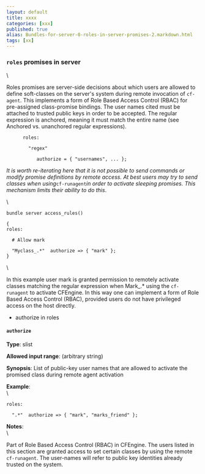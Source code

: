 ```yaml
---
layout: default
title: xxxx
categories: [xxx]
published: true
alias: Bundles-for-server-0-roles-in-server-promises-2.markdown.html
tags: [xx]
---
```


### `roles` promises in server

\

Roles promises are server-side decisions about which users are allowed
to define soft-classes on the server's system during remote invocation
of `cf-agent`. This implements a form of Role Based Access Control
(RBAC) for pre-assigned class-promise bindings. The user names cited
must be attached to trusted public keys in order to be accepted. The
regular expression is anchored, meaning it must match the entire name
(see Anchored vs. unanchored regular expressions).

         
          roles:
         
            "regex"
         
               authorize = { "usernames", ... };
         

*It is worth re-iterating here that it is not possible to send commands
or modify promise definitions by remote access. At best users may try to
send classes when using*`cf-runagent`*in order to activate sleeping
promises. This mechanism limits their ability to do this*.

\

    bundle server access_rules()

    {
    roles:

      # Allow mark

      "Myclass_.*"  authorize => { "mark" };
    }

\

In this example user mark is granted permission to remotely activate
classes matching the regular expression when Mark\_.\* using the
`cf-runagent` to activate CFEngine. In this way one can implement a form
of Role Based Access Control (RBAC), provided users do not have
privileged access on the host directly.

-   authorize in roles

#### `authorize`

**Type**: slist

**Allowed input range**: (arbitrary string)

**Synopsis**: List of public-key user names that are allowed to activate
the promised class during remote agent activation

**Example**:\
 \

    roles:

      ".*"  authorize => { "mark", "marks_friend" };

**Notes**:\
 \

Part of Role Based Access Control (RBAC) in CFEngine. The users listed
in this section are granted access to set certain classes by using the
remote `cf-runagent`. The user-names will refer to public key identities
already trusted on the system.
